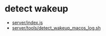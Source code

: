 
# detect wakeup

- [server/index.js](server/index.js)
- [server/tools/detect_wakeup_macos_log.sh](server/tools/detect_wakeup_macos_log.sh)